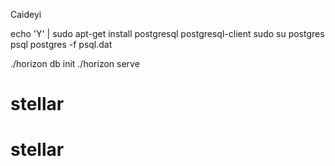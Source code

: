 Caideyi

echo 'Y' | sudo apt-get install postgresql postgresql-client
sudo su postgres
psql postgres -f psql.dat

./horizon db init
./horizon serve

# stellar
# stellar
